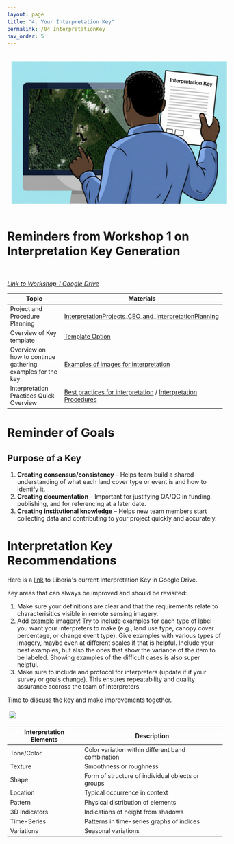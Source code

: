 ```yaml
---
layout: page
title: "4. Your Interpretation Key"
permalink: /04_InterpretationKey
nav_order: 5
---
```


<img align="center" src="./images/ceo/looking_at_key_v2.png" hspace="10" vspace="20" width="600">


# Reminders from Workshop 1 on Interpretation Key Generation

<br />

[*Link to Workshop 1 Google Drive*](https://drive.google.com/drive/folders/1G9PdSQWQzkpUaXD0BISQ-NT9mfd1l7vM?usp=sharing)


| **Topic** | **Materials** |
|---|---|
| Project and Procedure Planning | [InterpretationProjects_CEO_and_InterpretationPlanning](https://docs.google.com/presentation/d/1B3UEeHB9tPPmkhozLUVLoM6L_SaCyRsOpH6MvLdO5WM/edit?usp=drive_link) |
| Overview of Key template | [Template Option](https://docs.google.com/document/d/1NtC8SD27o-6qHWA--XFO11_fMT2WUzRG-s7Kpnvhr-c/edit?usp=sharing) |
| Overview on how to continue gathering examples for the key | [Examples of images for interpretation](https://docs.google.com/presentation/d/1-i7fFr6rzjbcj8r4lAcYCOw54IEiVik-1psdN8-Iw_Y/edit?usp=drive_link) |
| Interpretation Practices Quick Overview | [Best practices for interpretation](https://docs.google.com/presentation/d/1c1qLd8eFGWZMoXAn3chOi0h0VlidBnnHKF7Wy1DSQaU/edit?usp=drive_link) / [Interpretation Procedures](https://docs.google.com/document/d/11FwTS1ov9nhVtcYmq3gLTfupqaMnjYGIDafK5ZomPAY/edit?usp=drive_link) |


# Reminder of Goals

## Purpose of a Key
1. **Creating consensus/consistency** – Helps team build a shared understanding of what each land cover type or event is and how to identify it. 
2. **Creating documentation** – Important for justifying QA/QC in funding, publishing, and for referencing at a later date.
3. **Creating institutional knowledge** – Helps new team members start collecting data and contributing to your project quickly and accurately.

# Interpretation Key Recommendations
Here is a [link](https://drive.google.com/drive/folders/15wtjNl-YhMMw3111k0K6nYmySClJ8LtD?usp=sharing) to Liberia's current Interpretation Key in Google Drive. 

Key areas that can always be improved and should be revisited:
1. Make sure your definitions are clear and that the requirements relate to characterisitics visible in remote sensing imagery.
2. Add example imagery! Try to include examples for each type of label you want your interpreters to make (e.g., land use type, canopy cover percentage, or change event type). Give examples with various types of imagery, maybe even at different scales if that is helpful. Include your best examples, but also the ones that show the variance of the item to be labeled. Showing examples of the difficult cases is also super helpful. 
3. Make sure to include and protocol for interpreters (update if if your survey or goals change). This ensures repeatability and quality assurance accross the team of interpreters.

Time to discuss the key and make improvements together.

<img align="center" src="../images/ceo/LC_example_interpretationkey_improvements.png" hspace="5" vspace="5" width="1000">

| **Interpretation Elements** | **Description** |
|---|---|
| Tone/Color | Color variation within different band combination |
| Texture | Smoothness or roughness |
| Shape | Form of structure of individual objects or groups |
| Location | Typical occurrence in context |
| Pattern | Physical distribution of elements |
| 3D Indicators | Indications of height from shadows |
| Time-Series  | Patterns in time-series graphs of indices |
| Variations | Seasonal variations |